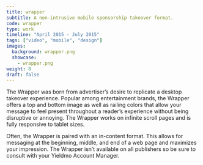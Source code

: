 ```yaml
---
title: wrapper
subtitle: A non-intrusive mobile sponsorship takeover format.
code: wrapper
type: work
timeline: "April 2015 - July 2015"
tags: ["video", "mobile", "design"]
images:
  background: wrapper.png
  showcase: 
    - wrapper.png
weight: 8
draft: false
---
```


The Wrapper was born from advertiser’s desire to replicate a desktop takeover experience. Popular among entertainment brands, the Wrapper offers a top and bottom image as well as railing colors that allow your message to feel present throughout a reader’s experience without being disruptive or annoying. The Wrapper works on infinite scroll pages and is fully responsive to tablet sizes.

Often, the Wrapper is paired with an in-content format. This allows for messaging at the beginning, middle, and end of a web page and maximizes your impression. The Wrapper isn’t available on all publishers so be sure to consult with your Yieldmo Account Manager.